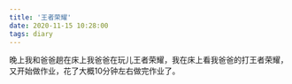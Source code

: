 ```yaml
---
title: '王者荣耀'
date: 2020-11-15 10:28:00
tags: diary
---
```

晚上我和爸爸趟在床上我爸爸在玩儿王者荣耀，我在床上看我爸爸的打王者荣耀，又开始做作业，花了大概10分钟左右做完作业了。
